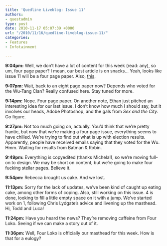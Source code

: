 ```yaml
---
title: 'Quedline Liveblog: Issue 11'
authors:
- questadmin
type: post
date: 2010-11-17 05:07:39 +0000
url: "/2010/11/16/quedline-liveblog-issue-11/"
categories:
- Features
- Infotainment

---
```

**9:04pm:** Well, we don&#8217;t have a lot of content for this week (read: any), so um, four page paper? I mean, our best article is on snacks&#8230; Yeah, looks like issue 11 will be a four page paper. Also, [this][1].

**9:07pm:** Wait, back to an eight page paper now? Depends who voted for the Wu-Tang Clan? Really confused here. Stay tuned for more.

**9:14pm:** Nope. Four page paper. On another note, Ethan just pitched an interesting idea for our last issue. I don&#8217;t know how much I should say, but it involves our heads, Adobe Photoshop, and the gals from _Sex and the City_. Go figure.

**9:27pm:** Not too much going on, actually. You&#8217;d think that we&#8217;re pretty frantic, but now that we&#8217;re making a four page issue, everything seems to have chilled. We&#8217;re trying to find out what is up with election results. Apparently, people have received emails saying that they voted for the Wu. Hmm. Waiting for results from Batman & Robin.

**9:49pm:** Everything is copyedited (thanks Michela!), so we&#8217;re moving full-on to design. We may be short on content, but we&#8217;re going to make four fucking stellar pages. Believe it. 

**9:54pm:** Rebecca brought us cake. And we lost.

**11:13pm:** Sorry for the lack of updates, we&#8217;ve been kind of caught up eating cake, among other forms of coping. Also, still working on this issue. 4 is done, looking to fill a little empty space on it with a jump. We&#8217;ve started work on 1, following Chris Lydgate&#8217;s advice and livening up the masthead. Hi, Todd and Luca!

**11:24pm:** Have you heard the news? They&#8217;re removing caffeine from Four Loko. Seeing if we can make a story out of it.

**11:36pm:** Well, Four Loko is officially our masthead for this week. How is that for a eulogy?

 [1]: http://www.youtube.com/watch?v=fIRIdDr4ino